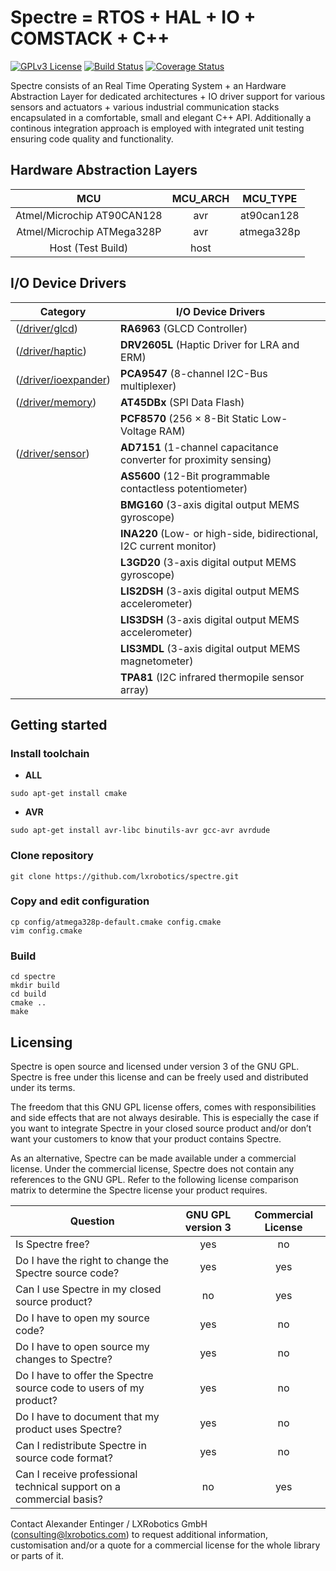 Spectre = RTOS + HAL + IO + COMSTACK + C++
==========================================
[![GPLv3 License](https://img.shields.io/badge/License-GPLv3-blue.svg)](https://github.com/lxrobotics/spectre/blob/master/LICENSE)
[![Build Status](https://travis-ci.org/lxrobotics/spectre.svg?branch=master)](https://travis-ci.org/lxrobotics/spectre)
[![Coverage Status](https://coveralls.io/repos/github/lxrobotics/spectre/badge.svg?branch=master&service=github)](https://coveralls.io/github/lxrobotics/spectre?branch=master)

Spectre consists of an Real Time Operating System + an Hardware Abstraction Layer for dedicated architectures + IO driver support for various sensors and actuators + various industrial communication stacks encapsulated in a comfortable, small and elegant C++ API. Additionally a continous integration approach is employed with integrated unit testing ensuring code quality and functionality.

## Hardware Abstraction Layers
| MCU                          | MCU_ARCH              | MCU_TYPE          |
|:----------------------------:|:---------------------:|:-----------------:|
| Atmel/Microchip AT90CAN128   | avr                   | at90can128        |
| Atmel/Microchip ATMega328P   | avr                   | atmega328p        |
| Host (Test Build)            | host                  |                   |


## I/O Device Drivers
| Category                                                                                                    | I/O Device Drivers                                                  |
| ---------------------------------------------------------------------------------------------------         | ------------------------------------------------------------------- |
| ([/driver/glcd](https://github.com/lxrobotics/spectre/tree/master/include/spectre/driver/glcd))             | **RA6963** (GLCD  Controller)                                       |
| ([/driver/haptic](https://github.com/lxrobotics/spectre/tree/master/include/spectre/driver/haptic))         | **DRV2605L** (Haptic Driver for LRA and ERM)                        |
| ([/driver/ioexpander](https://github.com/lxrobotics/spectre/tree/master/include/spectre/driver/ioexpander)) | **PCA9547** (8-channel I2C-Bus multiplexer)                         |
| ([/driver/memory](https://github.com/lxrobotics/spectre/tree/master/include/spectre/driver/memory))         | **AT45DBx** (SPI Data Flash)                                        |
|                                                                                                             | **PCF8570** (256 × 8-Bit Static Low-Voltage RAM)                    |
| ([/driver/sensor](https://github.com/lxrobotics/spectre/tree/master/include/spectre/driver/sensor))         | **AD7151** (1-channel capacitance converter for proximity sensing)  |
|                                                                                                             | **AS5600** (12-Bit programmable contactless potentiometer)          |
|                                                                                                             | **BMG160** (3-axis digital output MEMS gyroscope)                   |
|                                                                                                             | **INA220** (Low- or high-side, bidirectional, I2C current monitor)  |
|                                                                                                             | **L3GD20** (3-axis digital output MEMS gyroscope)                   |
|                                                                                                             | **LIS2DSH** (3-axis digital output MEMS accelerometer)              |
|                                                                                                             | **LIS3DSH** (3-axis digital output MEMS accelerometer)              |
|                                                                                                             | **LIS3MDL** (3-axis digital output MEMS magnetometer)               |
|                                                                                                             | **TPA81** (I2C infrared thermopile sensor array)                    |

## Getting started
### Install toolchain
* **ALL**
```
sudo apt-get install cmake
```
* **AVR**
```
sudo apt-get install avr-libc binutils-avr gcc-avr avrdude
```

### Clone repository
```
git clone https://github.com/lxrobotics/spectre.git
```

### Copy and edit configuration
```
cp config/atmega328p-default.cmake config.cmake
vim config.cmake
```

### Build
```
cd spectre
mkdir build
cd build
cmake ..
make
```

## Licensing

Spectre is open source and licensed under version 3 of the GNU GPL. Spectre is free under this license and can be freely used and distributed under its terms.

The freedom that this GNU GPL license offers, comes with responsibilities and side effects that are not always desirable. This is especially the case if you want to integrate Spectre in your closed source product and/or don’t want your customers to know that your product contains Spectre.

As an alternative, Spectre can be made available under a commercial license. Under the commercial license, Spectre does not contain any references to the GNU GPL. Refer to the following license comparison matrix to determine the Spectre license your product requires.

| Question                                                            | GNU GPL version 3 | Commercial License |
| ------------------------------------------------------------------- |:-----------------:|:------------------:|
| Is Spectre free?                                                    | yes               | no                 |
| Do I have the right to change the Spectre source code?              | yes               | yes                |
| Can I use Spectre in my closed source product?                      | no                | yes                |
| Do I have to open my source code?                                   | yes               | no                 |
| Do I have to open source my changes to Spectre?                     | yes               | no                 |
| Do I have to offer the Spectre source code to users of my product?  | yes               | no                 |
| Do I have to document that my product uses Spectre?	              | yes               | no                 |
| Can I redistribute Spectre in source code format?                   | yes               | no                 |
| Can I receive professional technical support on a commercial basis? | no                | yes                |

Contact Alexander Entinger / LXRobotics GmbH ([consulting@lxrobotics.com](mailto:consulting@lxrobotics.com)) to request additional information, customisation and/or a quote for a commercial license for the whole library or parts of it.
